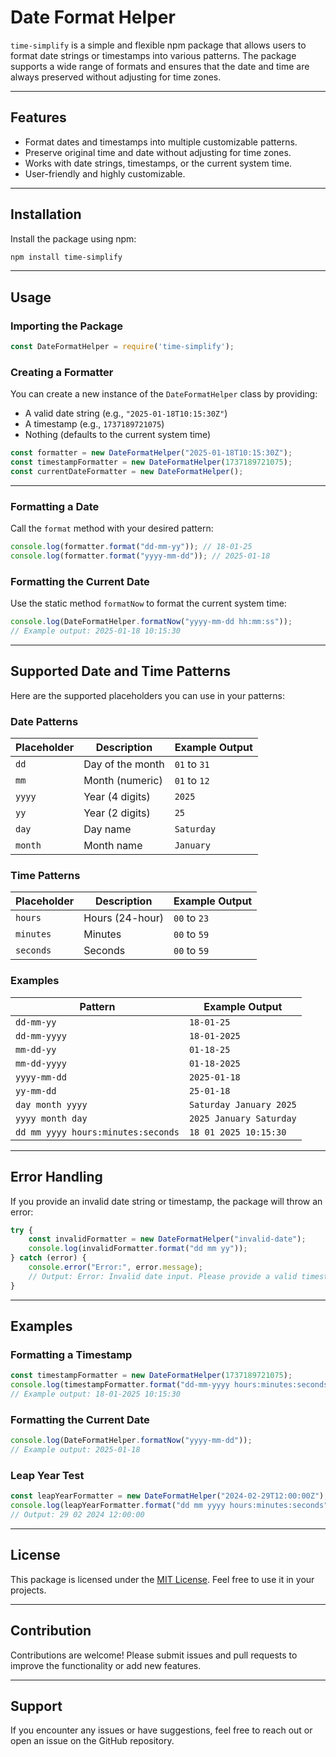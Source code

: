 # Date Format Helper

`time-simplify` is a simple and flexible npm package that allows users to format date strings or timestamps into various patterns. The package supports a wide range of formats and ensures that the date and time are always preserved without adjusting for time zones.

---

## Features

- Format dates and timestamps into multiple customizable patterns.
- Preserve original time and date without adjusting for time zones.
- Works with date strings, timestamps, or the current system time.
- User-friendly and highly customizable.

---

## Installation

Install the package using npm:

```bash
npm install time-simplify
```

---

## Usage

### Importing the Package

```javascript
const DateFormatHelper = require('time-simplify');
```

### Creating a Formatter

You can create a new instance of the `DateFormatHelper` class by providing:
- A valid date string (e.g., `"2025-01-18T10:15:30Z"`)
- A timestamp (e.g., `1737189721075`)
- Nothing (defaults to the current system time)

```javascript
const formatter = new DateFormatHelper("2025-01-18T10:15:30Z");
const timestampFormatter = new DateFormatHelper(1737189721075);
const currentDateFormatter = new DateFormatHelper();
```

---

### Formatting a Date

Call the `format` method with your desired pattern:

```javascript
console.log(formatter.format("dd-mm-yy")); // 18-01-25
console.log(formatter.format("yyyy-mm-dd")); // 2025-01-18
```

### Formatting the Current Date

Use the static method `formatNow` to format the current system time:

```javascript
console.log(DateFormatHelper.formatNow("yyyy-mm-dd hh:mm:ss"));
// Example output: 2025-01-18 10:15:30
```

---

## Supported Date and Time Patterns

Here are the supported placeholders you can use in your patterns:

### Date Patterns
| Placeholder | Description          | Example Output       |
|-------------|----------------------|----------------------|
| `dd`        | Day of the month     | `01` to `31`         |
| `mm`        | Month (numeric)      | `01` to `12`         |
| `yyyy`      | Year (4 digits)      | `2025`               |
| `yy`        | Year (2 digits)      | `25`                 |
| `day`       | Day name             | `Saturday`           |
| `month`     | Month name           | `January`            |

### Time Patterns
| Placeholder   | Description          | Example Output       |
|---------------|----------------------|----------------------|
| `hours`       | Hours (24-hour)      | `00` to `23`         |
| `minutes`     | Minutes              | `00` to `59`         |
| `seconds`     | Seconds              | `00` to `59`         |

### Examples
| Pattern                | Example Output       |
|------------------------|----------------------|
| `dd-mm-yy`             | `18-01-25`          |
| `dd-mm-yyyy`           | `18-01-2025`        |
| `mm-dd-yy`             | `01-18-25`          |
| `mm-dd-yyyy`           | `01-18-2025`        |
| `yyyy-mm-dd`           | `2025-01-18`        |
| `yy-mm-dd`             | `25-01-18`          |
| `day month yyyy`       | `Saturday January 2025` |
| `yyyy month day`       | `2025 January Saturday` |
| `dd mm yyyy hours:minutes:seconds` | `18 01 2025 10:15:30` |

---

## Error Handling

If you provide an invalid date string or timestamp, the package will throw an error:

```javascript
try {
    const invalidFormatter = new DateFormatHelper("invalid-date");
    console.log(invalidFormatter.format("dd mm yy"));
} catch (error) {
    console.error("Error:", error.message);
    // Output: Error: Invalid date input. Please provide a valid timestamp or date string.
}
```

---

## Examples

### Formatting a Timestamp

```javascript
const timestampFormatter = new DateFormatHelper(1737189721075);
console.log(timestampFormatter.format("dd-mm-yyyy hours:minutes:seconds"));
// Example output: 18-01-2025 10:15:30
```

### Formatting the Current Date

```javascript
console.log(DateFormatHelper.formatNow("yyyy-mm-dd"));
// Example output: 2025-01-18
```

### Leap Year Test

```javascript
const leapYearFormatter = new DateFormatHelper("2024-02-29T12:00:00Z");
console.log(leapYearFormatter.format("dd mm yyyy hours:minutes:seconds"));
// Output: 29 02 2024 12:00:00
```

---

## License

This package is licensed under the [MIT License](LICENSE). Feel free to use it in your projects.

---

## Contribution

Contributions are welcome! Please submit issues and pull requests to improve the functionality or add new features.

---

## Support

If you encounter any issues or have suggestions, feel free to reach out or open an issue on the GitHub repository.

